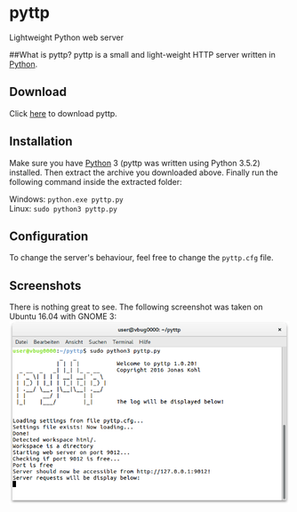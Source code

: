 # pyttp
Lightweight Python web server

##What is pyttp?
pyttp is a small and light-weight HTTP server written in [Python](https://python.org).

## Download
Click [here](https://github.com/jonaskohl/pyttp/archive/master.tar.gz) to download pyttp.

## Installation
Make sure you have [Python](https://python.org) 3 (pyttp was written using Python 3.5.2) installed. Then extract the archive you downloaded above.
Finally run the following command inside the extracted folder:

Windows: `python.exe pyttp.py`  
Linux: `sudo python3 pyttp.py`

## Configuration
To change the server's behaviour, feel free to change the `pyttp.cfg` file.

## Screenshots
There is nothing great to see. The following screenshot was taken on Ubuntu 16.04 with GNOME 3:
![screenshot](README_files/images/screenshot.png)